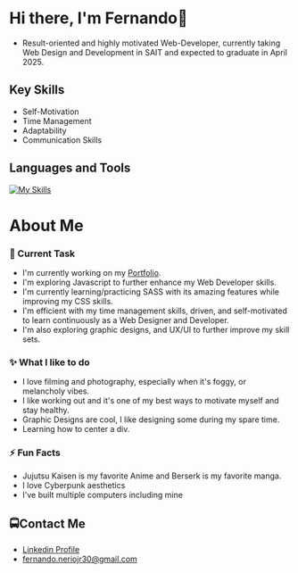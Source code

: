 # Hi there, I'm Fernando👋

* Result-oriented and highly motivated Web-Developer, currently taking Web Design and Development in SAIT and expected to graduate in April 2025.

## Key Skills
* Self-Motivation
* Time Management
* Adaptability
* Communication Skills
## Languages and Tools
[![My Skills](https://skillicons.dev/icons?i=git,js,html,sass,css)](https://skillicons.dev)

# About Me
### 🔭 Current Task
* I'm currently working on my [Portfolio](https://github.com/JrNerio30/FNJR_Portfolio.git).
* I'm exploring Javascript to further enhance my Web Developer skills.
* I'm currently learning/practicing SASS with its amazing features while improving my CSS skills.
* I'm efficient with my time management skills, driven, and self-motivated to learn continuously as a Web Designer and Developer.
* I'm also exploring graphic designs, and UX/UI to further improve my skill sets.

### ✨ What I like to do
* I love filming and photography, especially when it's foggy, or melancholy vibes.
* I like working out and it's one of my best ways to motivate myself and stay healthy.
* Graphic Designs are cool, I like designing some during my spare time.
* Learning how to center a div.

### ⚡ Fun Facts
* Jujutsu Kaisen is my favorite Anime and Berserk is my favorite manga.
* I love Cyberpunk aesthetics
* I've built multiple computers including mine

🚍Contact Me
---
* [Linkedin Profile](www.linkedin.com/in/fernandoneriojr)
* [fernando.neriojr30@gmail.com](jrnerio05@gmail.com)

  

